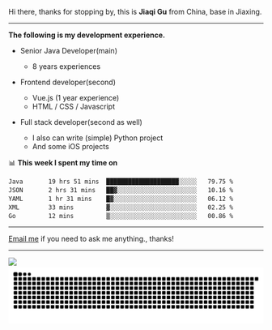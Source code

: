 Hi there, thanks for stopping by, this is **Jiaqi Gu** from China, base in Jiaxing.

---

**The following is my development experience.**

- Senior Java Developer(main)
  - 8 years experiences

- Frontend developer(second)
  - Vue.js (1 year experience)
  - HTML / CSS / Javascript
  
- Full stack developer(second as well)
  - I also can write (simple) Python project
  - And some iOS projects

📊 **This week I spent my time on**
<!--START_SECTION:waka-->

```txt
Java       19 hrs 51 mins  ████████████████████░░░░░   79.75 %
JSON       2 hrs 31 mins   ██▓░░░░░░░░░░░░░░░░░░░░░░   10.16 %
YAML       1 hr 31 mins    █▓░░░░░░░░░░░░░░░░░░░░░░░   06.12 %
XML        33 mins         ▓░░░░░░░░░░░░░░░░░░░░░░░░   02.25 %
Go         12 mins         ▒░░░░░░░░░░░░░░░░░░░░░░░░   00.86 %
```

<!--END_SECTION:waka-->

---

[Email me](mailto:htk2klwgr@mozmail.com?subject=Hiring_from_GitHub) if you need to ask me anything., thanks!

---

![]( https://visitor-badge.glitch.me/badge?page_id=githubgujiaqi)
![]( https://github.com/droid-Q/droid-Q/raw/output/github-contribution-grid-snake.svg#gh-dark-mode-only)
